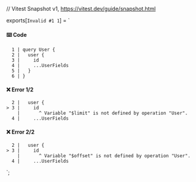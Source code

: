 // Vitest Snapshot v1, https://vitest.dev/guide/snapshot.html

exports[`Invalid #1 1`] = `
#### ⌨️ Code

      1 | query User {
      2 |   user {
      3 |     id
      4 |     ...UserFields
      5 |   }
      6 | }

#### ❌ Error 1/2

      2 |   user {
    > 3 |     id
        |       ^ Variable "$limit" is not defined by operation "User".
      4 |     ...UserFields

#### ❌ Error 2/2

      2 |   user {
    > 3 |     id
        |       ^ Variable "$offset" is not defined by operation "User".
      4 |     ...UserFields
`;
